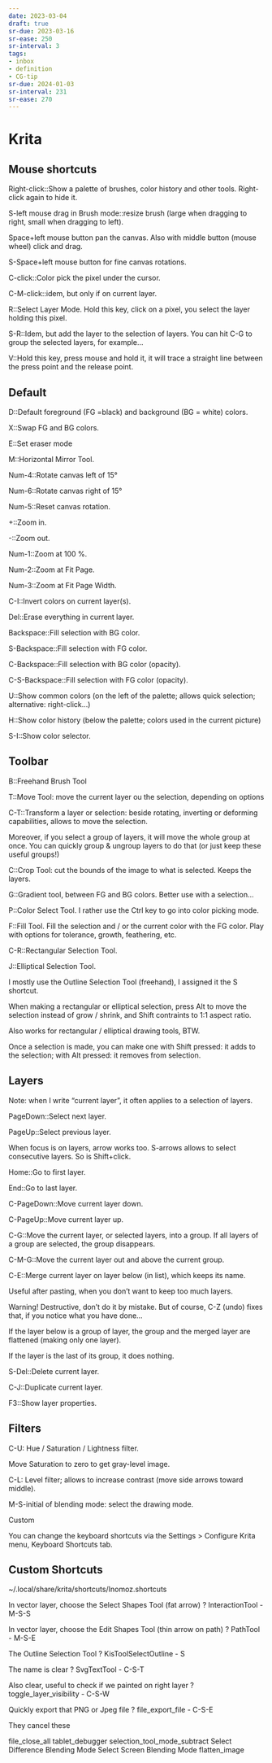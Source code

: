 ```yaml
---
date: 2023-03-04
draft: true
sr-due: 2023-03-16
sr-ease: 250
sr-interval: 3
tags:
- inbox
- definition
- CG-tip
sr-due: 2024-01-03
sr-interval: 231
sr-ease: 270
---
```


# Krita

## Mouse shortcuts

Right-click::Show a palette of brushes, color history and other tools.
Right-click again to hide it.

S-left mouse drag in Brush mode::resize brush (large when dragging to right,
small when dragging to left).

Space+left mouse button pan the canvas. Also with middle button (mouse wheel)
click and drag.

S-Space+left mouse button for fine canvas rotations.

C-click::Color pick the pixel under the cursor.

C-M-click::idem, but only if on current layer.

R::Select Layer Mode. Hold this key, click on a pixel, you select the layer
holding this pixel.

S-R::Idem, but add the layer to the selection of layers. You can hit C-G to
group the selected layers, for example…

V::Hold this key, press mouse and hold it, it will trace a straight line between
the press point and the release point.

## Default

D::Default foreground (FG =black) and background (BG = white) colors.

X::Swap FG and BG colors.

E::Set eraser mode

M::Horizontal Mirror Tool.

Num-4::Rotate canvas left of 15°

Num-6::Rotate canvas right of 15°

Num-5::Reset canvas rotation.

+::Zoom in.

-::Zoom out.

Num-1::Zoom at 100 %.

Num-2::Zoom at Fit Page.

Num-3::Zoom at Fit Page Width.

C-I::Invert colors on current layer(s).

Del::Erase everything in current layer.

Backspace::Fill selection with BG color.

S-Backspace::Fill selection with FG color.

C-Backspace::Fill selection with BG color (opacity).

C-S-Backspace::Fill selection with FG color (opacity).

U::Show common colors (on the left of the palette; allows quick selection;
alternative: right-click…)

H::Show color history (below the palette; colors used in the current picture)

S-I::Show color selector.

## Toolbar

B::Freehand Brush Tool

T::Move Tool: move the current layer ou the selection, depending on options

C-T::Transform a layer or selection: beside rotating, inverting or deforming
capabilities, allows to move the selection.

Moreover, if you select a group of layers, it will move the whole group at once.
You can quickly group & ungroup layers to do that (or just keep these useful
groups!)

C::Crop Tool: cut the bounds of the image to what is selected. Keeps the layers.

G::Gradient tool, between FG and BG colors. Better use with a selection…

P::Color Select Tool. I rather use the Ctrl key to go into color picking mode.

F::Fill Tool. Fill the selection and / or the current color with the FG color.
Play with options for tolerance, growth, feathering, etc.

C-R::Rectangular Selection Tool.

J::Elliptical Selection Tool.

I mostly use the Outline Selection Tool (freehand), I assigned it the S
shortcut.

When making a rectangular or elliptical selection, press Alt to move the
selection instead of grow / shrink, and Shift contraints to 1:1 aspect ratio.

Also works for rectangular / elliptical drawing tools, BTW.

Once a selection is made, you can make one with Shift pressed: it adds to the
selection; with Alt pressed: it removes from selection.

## Layers

Note: when I write “current layer”, it often applies to a selection of layers.

PageDown::Select next layer.

PageUp::Select previous layer.

When focus is on layers, arrow works too. S-arrows allows to select consecutive
layers. So is Shift+click.

Home::Go to first layer.

End::Go to last layer.

C-PageDown::Move current layer down.

C-PageUp::Move current layer up.

C-G::Move the current layer, or selected layers, into a group. If all layers of
a group are selected, the group disappears.

C-M-G::Move the current layer out and above the current group.

C-E::Merge current layer on layer below (in list), which keeps its name.

Useful after pasting, when you don’t want to keep too much layers.

Warning! Destructive, don’t do it by mistake. But of course, C-Z (undo) fixes
that, if you notice what you have done…

If the layer below is a group of layer, the group and the merged layer are
flattened (making only one layer).

If the layer is the last of its group, it does nothing.

S-Del::Delete current layer.

C-J::Duplicate current layer.

F3::Show layer properties.

## Filters

C-U: Hue / Saturation / Lightness filter.

Move Saturation to zero to get gray-level image.

C-L: Level filter; allows to increase contrast (move side arrows toward middle).

M-S-initial of blending mode: select the drawing mode.

Custom

You can change the keyboard shortcuts via the Settings > Configure Krita menu,
Keyboard Shortcuts tab.

## Custom Shortcuts

~/.local/share/krita/shortcuts/Inomoz.shortcuts

In vector layer, choose the Select Shapes Tool (fat arrow) ? InteractionTool -
M-S-S

In vector layer, choose the Edit Shapes Tool (thin arrow on path) ? PathTool -
M-S-E

The Outline Selection Tool ? KisToolSelectOutline - S

The name is clear ? SvgTextTool - C-S-T

Also clear, useful to check if we painted on right layer ?
toggle_layer_visibility - C-S-W

Quickly export that PNG or Jpeg file ? file_export_file - C-S-E

They cancel these

file_close_all tablet_debugger selection_tool_mode_subtract Select Difference
Blending Mode Select Screen Blending Mode flatten_image
